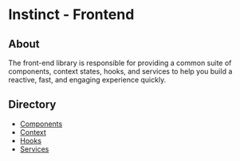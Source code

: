 # Instinct - Frontend

## About
The front-end library is responsible for providing a common suite of components, context states, hooks, and services to help you build a reactive,
fast, and engaging experience quickly.

## Directory
* [Components](components)
* [Context](context)
* [Hooks](hooks)
* [Services](service)
